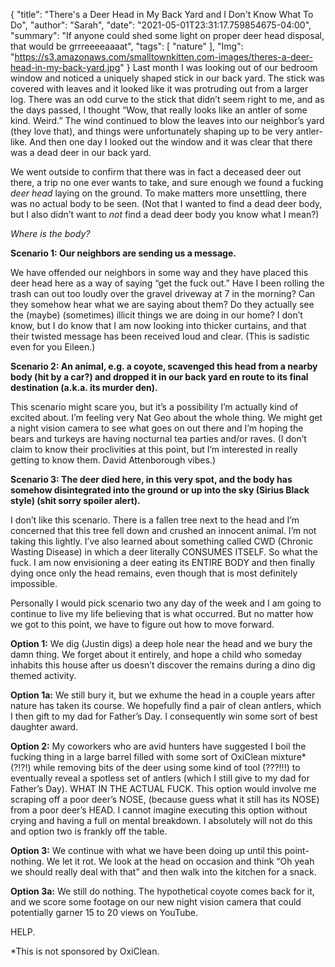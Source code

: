 {
    "title": "There's a Deer Head in My Back Yard and I Don't Know What To Do",
    "author": "Sarah",
    "date": "2021-05-01T23:31:17.759854675-04:00",
    "summary": "If anyone could shed some light on proper deer head disposal, that would be grrreeeeaaaat",
    "tags": [
        "nature"
    ],
    "Img": "https://s3.amazonaws.com/smalltownkitten.com-images/theres-a-deer-head-in-my-back-yard.jpg"
}
Last month I was looking out of our bedroom window and noticed a
uniquely shaped stick in our back yard. The stick was covered with
leaves and it looked like it was protruding out from a larger log. There
was an odd curve to the stick that didn’t seem right to me, and as the
days passed, I thought “Wow, that really looks like an antler of some
kind. Weird.” The wind continued to blow the leaves into our neighbor’s
yard (they love that), and things were unfortunately shaping up to be
very antler-like. And then one day I looked out the window and it was
clear that there was a dead deer in our back yard.

We went outside to confirm that there was in fact a deceased deer out
there, a trip no one ever wants to take, and sure enough we found a
fucking *deer head* laying on the ground. To make matters more
unsettling, there was no actual body to be seen. (Not that I wanted to
find a dead deer body, but I also didn’t want to *not* find a dead deer
body you know what I mean?)

*Where is the body?*

**Scenario 1: Our neighbors are sending us a message.**

We have offended our neighbors in some way and they have placed this
deer head here as a way of saying “get the fuck out.” Have I been
rolling the trash can out too loudly over the gravel driveway at 7 in
the morning? Can they somehow hear what we are saying about them? Do
they actually see the (maybe) (sometimes) illicit things we are doing in
our home? I don’t know, but I do know that I am now looking into thicker
curtains, and that their twisted message has been received loud and
clear. (This is sadistic even for you Eileen.)

**Scenario 2: An animal, e.g. a coyote, scavenged this head from a
nearby body (hit by a car?) and dropped it in our back yard en route to
its final destination (a.k.a. its murder den).**

This scenario might scare you, but it’s a possibility I’m actually kind
of excited about. I’m feeling very Nat Geo about the whole thing. We
might get a night vision camera to see what goes on out there and I’m
hoping the bears and turkeys are having nocturnal tea parties and/or
raves. (I don’t claim to know their proclivities at this point, but I’m
interested in really getting to know them. David Attenborough vibes.)

**Scenario 3: The deer died here, in this very spot, and the body has
somehow disintegrated into the ground or up into the sky (Sirius Black
style) (shit sorry spoiler alert).**

I don’t like this scenario. There is a fallen tree next to the head and
I’m concerned that this tree fell down and crushed an innocent animal.
I’m not taking this lightly. I’ve also learned about something called
CWD (Chronic Wasting Disease) in which a deer literally CONSUMES ITSELF.
So what the fuck. I am now envisioning a deer eating its ENTIRE BODY and
then finally dying once only the head remains, even though that is most
definitely impossible.

Personally I would pick scenario two any day of the week and I am going
to continue to live my life believing that is what occurred. But no
matter how we got to this point, we have to figure out how to move
forward.

**Option 1:** We dig (Justin digs) a deep hole near the head and we bury
the damn thing. We forget about it entirely, and hope a child who
someday inhabits this house after us doesn’t discover the remains during
a dino dig themed activity.

**Option 1a:** We still bury it, but we exhume the head in a couple
years after nature has taken its course. We hopefully find a pair of
clean antlers, which I then gift to my dad for Father’s Day. I
consequently win some sort of best daughter award.

**Option 2:** My coworkers who are avid hunters have suggested I boil
the fucking thing in a large barrel filled with some sort of OxiClean
mixture\* (?\!?\!) while removing bits of the deer using some kind of
tool (???\!\!\!) to eventually reveal a spotless set of antlers (which I
still give to my dad for Father’s Day). WHAT IN THE ACTUAL FUCK. This
option would involve me scraping off a poor deer’s NOSE, (because guess
what it still has its NOSE) from a poor deer’s HEAD. I cannot imagine
executing this option without crying and having a full on mental
breakdown. I absolutely will not do this and option two is frankly off
the table.

**Option 3:** We continue with what we have been doing up until this
point- nothing. We let it rot. We look at the head on occasion and think
“Oh yeah we should really deal with that” and then walk into the kitchen
for a snack.

**Option 3a:** We still do nothing. The hypothetical coyote comes back
for it, and we score some footage on our new night vision camera that
could potentially garner 15 to 20 views on YouTube.

HELP.

\*This is not sponsored by OxiClean.
